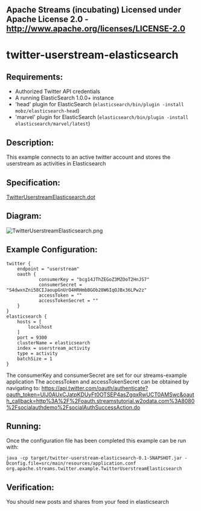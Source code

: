 Apache Streams (incubating)
Licensed under Apache License 2.0 - http://www.apache.org/licenses/LICENSE-2.0
--------------------------------------------------------------------------------

twitter-userstream-elasticsearch
==============================

Requirements:
-------------
 - Authorized Twitter API credentials
 - A running ElasticSearch 1.0.0+ instance
 - 'head' plugin for ElasticSearch (`elasticsearch/bin/plugin -install mobz/elasticsearch-head`)
 - 'marvel' plugin for ElasticSearch (`elasticsearch/bin/plugin -install elasticsearch/marvel/latest`)

Description:
------------
This example connects to an active twitter account and stores the userstream as activities in Elasticsearch

Specification:
-----------------

[TwitterUserstreamElasticsearch.dot](src/main/resources/TwitterUserstreamElasticsearch.dot "TwitterUserstreamElasticsearch.dot" )

Diagram:
-----------------

![TwitterUserstreamElasticsearch.png](./TwitterUserstreamElasticsearch.png?raw=true)

Example Configuration:
----------------------

    twitter {
        endpoint = "userstream"
        oauth {
                consumerKey = "bcg14JThZEGoZ3MZOoT2HnJS7"
                consumerSecret = "S4dwxnZni58CIJaoupGnUrO4HRHmbBGOb28W6IqOJBx36LPw2z"
                accessToken = ""
                accessTokenSecret = ""
        }
    }
    elasticsearch {
        hosts = [
            localhost
        ]
        port = 9300
        clusterName = elasticsearch
        index = userstream_activity
        type = activity
        batchSize = 1
    }

The consumerKey and consumerSecret are set for our streams-example application
The accessToken and accessTokenSecret can be obtained by navigating to:
 https://api.twitter.com/oauth/authenticate?oauth_token=UIJ0AUxCJatpKDUyFt0OTSEP4asZgqxRwUCT0AMSwc&oauth_callback=http%3A%2F%2Foauth.streamstutorial.w2odata.com%3A8080%2Fsocialauthdemo%2FsocialAuthSuccessAction.do

Running:
--------

Once the configuration file has been completed this example can be run with:

    java -cp target/twitter-userstream-elasticsearch-0.1-SNAPSHOT.jar -Dconfig.file=src/main/resources/application.conf org.apache.streams.twitter.example.TwitterUserstreamElasticsearch

Verification:
-------------
You should new posts and shares from your feed in elasticsearch